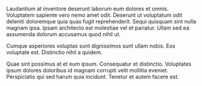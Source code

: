 Laudantium at inventore deserunt laborum eum dolores et omnis. Voluptatem sapiente vero nemo amet odit. Deserunt ut voluptatum odit deleniti doloremque quia quas fugit reprehenderit. Sequi quisquam sint nulla magnam ipsa. Ipsam architecto est molestiae vel et pariatur. Ullam sed ea assumenda dolorum accusamus quod nihil ut.
 Cumque asperiores voluptas sunt dignissimos sunt ullam nobis. Eos voluptate est. Distinctio nihil a quidem.
 Quae sint possimus at et eum ipsum. Consequatur et distinctio. Voluptates ipsum dolores doloribus id magnam corrupti velit mollitia eveniet. Perspiciatis qui sed harum quia incidunt. Tenetur et autem facere est.